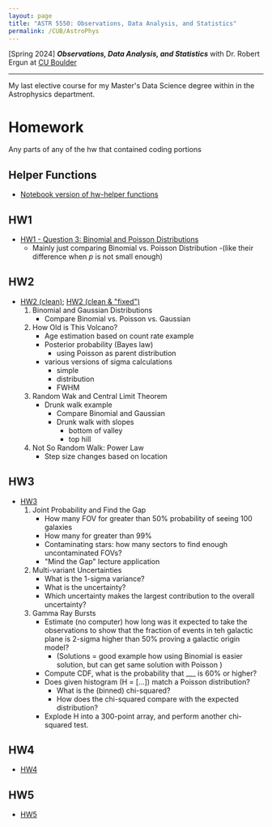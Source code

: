 ```yaml
---
layout: page
title: "ASTR 5550: Observations, Data Analysis, and Statistics"
permalink: /CUB/AstroPhys
---
```


[Spring 2024] ***Observations, Data Analysis, and Statistics*** with Dr. Robert Ergun at [CU Boulder](../../CUB.md)

---

My last elective course for my Master's Data Science degree within in the Astrophysics department.


# Homework

Any parts of any of the hw that contained coding portions

## Helper Functions
- [Notebook version of hw-helper functions](HW/hw_helper_func2.html)

## HW1
- [HW1 - Question 3: Binomial and Poisson Distributions](HW/hw1/hw1.html)
    - Mainly just comparing Binomial vs. Poisson Distribution 
        -(like their difference when *p* is not small enough)

## HW2
- [HW2 (clean)](HW/hw2/hw2-clean.html); [HW2 (clean & "fixed")](HW/hw2/hw2-clean-fixed.html)
    1. Binomial and Gaussian Distributions
        - Compare Binomial vs. Poisson vs. Gaussian
    2. How Old is This Volcano?
        - Age estimation based on count rate example
        - Posterior probability (Bayes law)
            - using Poisson as parent distribution
        - various versions of sigma calculations
            - simple
            - distribution
            - FWHM
    3. Random Wak and Central Limit Theorem
        - Drunk walk example
            - Compare Binomial and Gaussian
            - Drunk walk with slopes
                - bottom of valley
                - top hill
    4. Not So Random Walk: Power Law
        - Step size changes based on location


## HW3
- [HW3](HW/hw3/hw3.html)
    1. Joint Probability and Find the Gap
        - How many FOV for greater than 50% probability of seeing 100 galaxies 
        - How many for greater than 99%
        - Contaminating stars: how many sectors to find enough uncontaminated FOVs?
        - "Mind the Gap" lecture application
    2. Multi-variant Uncertainties
        - What is the 1-sigma variance?
        - What is the uncertainty?
        - Which uncertainty makes the largest contribution to the overall uncertainty?
    3. Gamma Ray Bursts
        - Estimate (no computer) how long was it expected to take the observations to show that the fraction of events in teh galactic plane is 2-sigma higher than 50% proving a galactic origin model?
            - (Solutions = good example how using Binomial is easier solution, but can get same solution with Poisson )
        - Compute CDF, what is the probability that ___ is 60% or higher?
        - Does given histogram (H = [...]) match a Poisson distribution?
            - What is the (binned) chi-squared?
            - How does the chi-squared compare with the expected distribution?
        - Explode H into a 300-point array, and perform another chi-squared test.

## HW4
- [HW4](HW/hw4/hw4.html)

## HW5
- [HW5](HW/hw5/hw5.html)